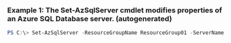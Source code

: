 ### Example 1: The Set-AzSqlServer cmdlet modifies properties of an Azure SQL Database server. (autogenerated)
```powershell
PS C:\> Set-AzSqlServer -ResourceGroupName ResourceGroup01 -ServerName Server01 -SqlAdministratorPassword $secureString
```

